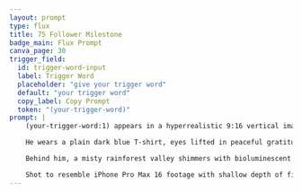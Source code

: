 ```yaml
---
layout: prompt
type: flux
title: 75 Follower Milestone
badge_main: Flux Prompt
canva_page: 30
trigger_field:
  id: trigger-word-input
  label: Trigger Word
  placeholder: "give your trigger word"
  default: "your trigger word"
  copy_label: Copy Prompt
  token: "(your-trigger-word)"
prompt: |
    (your-trigger-word:1) appears in a hyperrealistic 9:16 vertical image, waist-up at the edge of a tropical cliff during twilight, face fully visible and lit with soft cinematic glow.

    He wears a plain dark blue T-shirt, eyes lifted in peaceful gratitude as a neon-magenta hologram of “75” hovers just above his open palm—flickering with glyphs and light particles like living alien tech.

    Behind him, a misty rainforest valley shimmers with bioluminescent indigo and magenta flora, alien runes subtly etched into rock and bark, floating symbols mingling with humming structures integrated into nature.

    Shot to resemble iPhone Pro Max 16 footage with shallow depth of field, natural skin texture, and grounded lighting, the scene captures a futuristic yet intimate moment of quiet pride.
---
```

